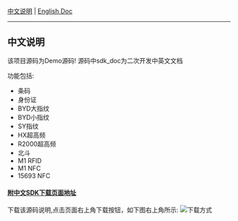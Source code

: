 
[中文说明](https://coding.net/u/CoreWise/p/CoreWiseDemo/git/blob/master/readme_zh.md)  | [English Doc](https://coding.net/u/CoreWise/p/CoreWiseDemo/git/blob/master/readme_en.md)

---
## 中文说明

该项目源码为Demo源码! 源码中sdk_doc为二次开发中英文文档

功能包括:
- 条码
- 身份证
- BYD大指纹
- BYD小指纹
- SY指纹
- HX超高频
- R2000超高频
- 北斗
- M1 RFID
- M1 NFC
- 15693 NFC

#### [附中文SDK下载页面地址](https://git.coding.net/CoreWise/SDK.git)

下载该源码说明,点击页面右上角下载按钮，如下图右上角所示:
![下载方式](https://i.loli.net/2019/05/05/5cce430445736.png)


